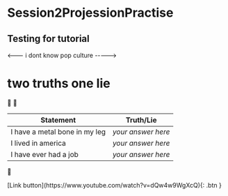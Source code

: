 # Session2ProjessionPractise

## Testing for tutorial 

<--- i dont know pop culture ----->


# two truths one lie

:blowfish:	:t-rex: 

Statement | Truth/Lie
------------ | -------------
I have a metal bone in my leg | *your answer here*
I lived in america | *your answer here*
I have ever had a job | *your answer here*

🐤

<span class="fs-8">
[Link button](https://www.youtube.com/watch?v=dQw4w9WgXcQ){: .btn }
</span>
